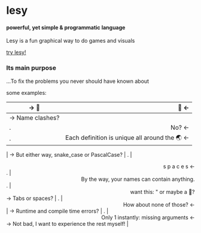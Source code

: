 # lesy
#### powerful, yet simple & programmatic language

Lesy is a fun graphical way to do games and visuals

[try lesy!](https://lesy-lang.github.io/lesy/)

### Its main purpose
...To fix the problems you never should have known about

some examples:

→ 💬  | <div align="right">💬 ←</div>
----- | --
→ Name clashes? |
. | <div align="right">No? ←</div>
. | <div align="right">Each definition is unique all around the 🌏 ←</div>
 |
→ But either way, snake_case or PascalCase? | 
. | <div align="right">s p a c e s ←</div>
. | <div align="right">By the way, your names can contain anything.</div>
. | <div align="right">want this: " or maybe a 🌲?</div>
→ Tabs or spaces? | 
. | <div align="right">How about none of those? ←</div>
 | 
→ Runtime and compile time errors? |
. | <div align="right">Only 1 instantly: missing arguments ←</div>
→ Not bad, I want to experience the rest myself! |
